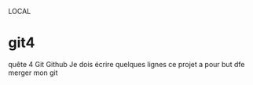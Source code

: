 LOCAL

# git4
quête 4 Git Github
Je dois écrire quelques lignes 
ce projet a pour but dfe merger mon git
